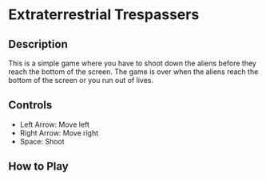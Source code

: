 # Extraterrestrial Trespassers

## Description

This is a simple game where you have to shoot down the aliens before they reach the 
bottom of the screen.  The game is over when the aliens reach the bottom of the screen 
or you run out of lives.

## Controls

* Left Arrow: Move left
* Right Arrow: Move right
* Space: Shoot

## How to Play
